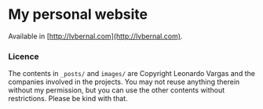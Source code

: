 # My personal website

Available in [http://lvbernal.com](http://lvbernal.com).

### Licence

The contents in `_posts/` and `images/` are Copyright Leonardo Vargas and the companies involved in the projects. You may not reuse anything therein without my permission, but you can use the other contents without restrictions. Please be kind with that.
